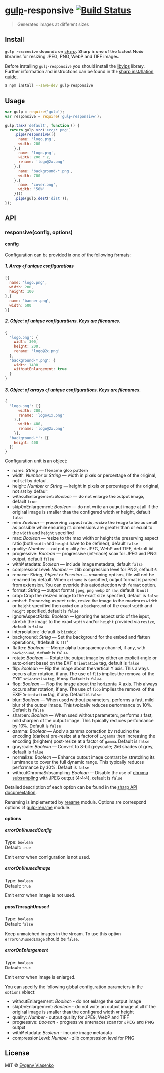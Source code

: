 # [gulp](http://gulpjs.com)-responsive [![Build Status](https://travis-ci.org/mahnunchik/gulp-responsive.svg?branch=master)](https://travis-ci.org/mahnunchik/gulp-responsive)

> Generates images at different sizes


## Install


`gulp-responsive` depends on [sharp](https://github.com/lovell/sharp). Sharp is one of the fastest Node libraries for resizing JPEG, PNG, WebP and TIFF images. 

Before installing `gulp-responsive` you should install the [libvips](https://github.com/jcupitt/libvips) library. Further information and instructions can be found in the [sharp installation guide](http://sharp.dimens.io/en/stable/install/).

```sh
$ npm install --save-dev gulp-responsive
```


## Usage

```js
var gulp = require('gulp');
var responsive = require('gulp-responsive');

gulp.task('default', function () {
  return gulp.src('src/*.png')
    .pipe(responsive([{
      name: 'logo.png',
      width: 200
    },{
      name: 'logo.png',
      width: 200 * 2,
      rename: 'logo@2x.png'
    },{
      name: 'background-*.png',
      width: 700
    },{
      name: 'cover.png',
      width: '50%'
    }]))
    .pipe(gulp.dest('dist'));
});
```

## API

### responsive(config, options)

#### config

Configuration can be provided in one of the following formats:

##### 1.  Array of unique configurations

```js
[{
  name: 'logo.png',
  width: 200,
  height: 100
},{
  name: 'banner.png',
  width: 500
}]
```

##### 2. Object of unique configurations. Keys are filenames.

```js
{
  'logo.png': {
    width: 300,
    height: 200,
    rename: 'logo@2x.png'
  },
  'background-*.png': {
    width: 1400,
    withoutEnlargement: true
  }
}
```

##### 3. Object of arrays of unique configurations. Keys are filenames.

```js
{
  'logo.png': [{
      width: 200,
      rename: 'logo@1x.png'
    },{
      width: 400,
      rename: 'logo@2x.png'
    }],
  'background-*': [{
    height: 400
  }]
}
```

Configuration unit is an object:

* name: *String* — filename glob pattern
* width: *Number* or *String* — width in pixels or percentage of the original, not set by default
* height: *Number* or *String* — height in pixels or percentage of the original, not set by default
* withoutEnlargement: *Boolean* — do not enlarge the output image, default `true`
* skipOnEnlargement: *Boolean* — do not write an output image at all if the original image is smaller than the configured width or height, default `false`
* min: *Boolean* — preserving aspect ratio, resize the image to be as small as possible while ensuring its dimensions are greater than or equal to the `width` and `height` specified
* max: *Boolean* — resize to the max width or height the preserving aspect ratio (both `width` and `height` have to be defined), default `false`
* quality: *Number* — output quality for JPEG, WebP and TIFF, default `80`
* progressive: *Boolean* — progressive (interlace) scan for JPEG and PNG output, default `false`
* withMetadata: *Boolean* — include image metadata, default `false`
* compressionLevel: *Number* — zlib compression level for PNG, default `6`
* rename: *String*, *Object* or *Function* — renaming options, file will not be renamed by default. When `extname` is specified, output format is parsed from extension. You can override this autodetection with `format` option.
* format: *String* — output format `jpeg`, `png`, `webp` or `raw`, default is `null`
* crop: Crop the resized image to the exact size specified, default is `false`
* embed: Preserving aspect ratio, resize the image to the maximum `width` or `height` specified then `embed` on a `background` of the exact `width` and `height` specified, default is `false`
* ignoreAspectRatio: *Boolean* — Ignoring the aspect ratio of the input, stretch the image to the exact `width` and/or `height` provided via `resize`, default is `false`
* interpolation: 'default is `bicubic`'
* background: *String* — Set the background for the embed and flatten operations, '#default is `fff`'
* flatten: *Boolean* — Merge alpha transparency channel, if any, with `background`, default is `false`
* rotate: *Boolean* — Rotate the output image by either an explicit angle or auto-orient based on the EXIF `Orientation` tag, default is `false`
* flip: *Boolean* — Flip the image about the vertical Y axis. This always occurs after rotation, if any. The use of `flip` implies the removal of the EXIF `Orientation` tag, if any. Default is `false`
* flop: *Boolean* — Flop the image about the horizontal X axis. This always occurs after rotation, if any. The use of `flop` implies the removal of the EXIF `Orientation` tag, if any. Default is `false`
* blur: *Boolean* — When used without parameters, performs a fast, mild blur of the output image. This typically reduces performance by 10%. Default is `false`
* sharpen: *Boolean* — When used without parameters, performs a fast, mild sharpen of the output image. This typically reduces performance by 10%. Default is `false`
* gamma: *Boolean* — Apply a gamma correction by reducing the encoding (darken) pre-resize at a factor of `1/gamma` then increasing the encoding (brighten) post-resize at a factor of `gamma`. Default is `false`
* grayscale: *Boolean* — Convert to 8-bit greyscale; 256 shades of grey, default is `false`
* normalize: *Boolean* — Enhance output image contrast by stretching its luminance to cover the full dynamic range. This typically reduces performance by 30%. Default is `false`
* withoutChromaSubsampling: *Boolean* — Disable the use of [chroma subsampling](http://en.wikipedia.org/wiki/Chroma_subsampling) with JPEG output (4:4:4), default is `false`

Detailed description of each option can be found in the [sharp API documentation](http://sharp.dimens.io/en/stable/api/).

Renaming is implemented by [rename](https://github.com/popomore/rename) module. Options are correspond options of [gulp-rename](https://github.com/hparra/gulp-rename) module.

#### options

##### errorOnUnusedConfig

Type: `boolean`  
Default: `true`

Emit error when configuration is not used.

##### errorOnUnusedImage

Type: `boolean`  
Default: `true`

Emit error when image is not used.

##### passThroughUnused

Type: `boolean`  
Default: `false`

Keep unmatched images in the stream.
To use this option `errorOnUnusedImage` should be `false`.

##### errorOnEnlargement

Type: `boolean`  
Default: `true`

Emit error when image is enlarged.


You can specify the following global configuration parameters in the `options` object:

* withoutEnlargement: *Boolean* - do not enlarge the output image
* skipOnEnlargement: *Boolean* - do not write an output image at all if the original image is smaller than the configured width or height
* quality: *Number* - output quality for JPEG, WebP and TIFF
* progressive: *Boolean* - progressive (interlace) scan for JPEG and PNG output
* withMetadata: *Boolean* - include image metadata
* compressionLevel: *Number* - zlib compression level for PNG

## License

MIT © [Evgeny Vlasenko](https://github.com/mahnunchik)
